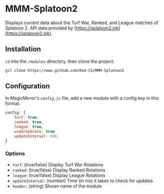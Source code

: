 # MMM-Splatoon2

Displays current data about the Turf War, Ranked, and League matches of Splatoon 2.
API data provided by [https://splatoon2.ink](https://splatoon2.ink).

## Installation

`cd` into the `/modules` directory, then clone the project:

```bash
git clone https://www.github.com/Red-CS/MMM-Splatoon2
```

## Configuration

In MagicMirror's `config.js` file, add a new module with a config key in this format:

```js
config: {
    turf: true,
    ranked: true,
    league: true,
    useGrayScale: true
    updateInterval: 600,
}
```

### Options

- `turf`: (true/false) Display Turf War Rotations
- `ranked`: (true/false) Display Ranked Rotations
- `league`: (true/false) Display League Rotations
- `updateInterval`: (number) Time (in ms) it takes to check for updates
- `header`: (string) Shown name of the module
